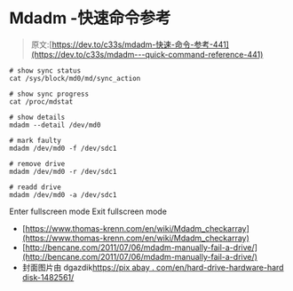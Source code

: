 # Mdadm -快速命令参考

> 原文:[https://dev.to/c33s/mdadm-快速-命令-参考-441](https://dev.to/c33s/mdadm---quick-command-reference-441)

```
# show sync status
cat /sys/block/md0/md/sync_action

# show sync progress
cat /proc/mdstat

# show details
mdadm --detail /dev/md0

# mark faulty
mdadm /dev/md0 -f /dev/sdc1

# remove drive
mdadm /dev/md0 -r /dev/sdc1

# readd drive
mdadm /dev/md0 -a /dev/sdc1 
```

Enter fullscreen mode Exit fullscreen mode

*   [https://www.thomas-krenn.com/en/wiki/Mdadm_checkarray](https://www.thomas-krenn.com/en/wiki/Mdadm_checkarray)
*   [http://bencane.com/2011/07/06/mdadm-manually-fail-a-drive/](http://bencane.com/2011/07/06/mdadm-manually-fail-a-drive/)
*   封面图片由 dgazdik[https://pix abay . com/en/hard-drive-hardware-hard disk-1482561/](https://pixabay.com/en/hard-drive-hardware-harddisk-1482561/)